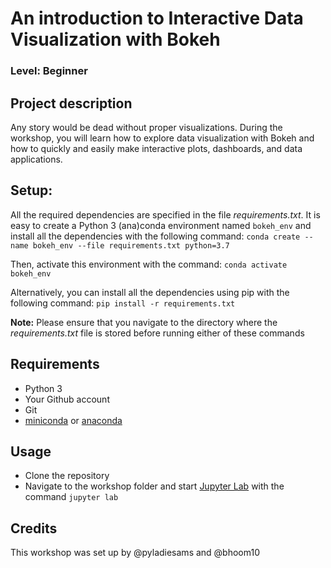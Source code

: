 
# An introduction to  Interactive Data Visualization with Bokeh
### Level: Beginner

## Project description
Any story would be dead without proper visualizations. During the workshop, you will learn how to explore data visualization with Bokeh and how to quickly and easily make interactive plots, dashboards, and data applications.

## Setup:
All the required dependencies are specified in the file *requirements.txt*. 
It is easy to create a Python 3 (ana)conda environment named `bokeh_env` and install all the dependencies with the following command:
```conda create --name bokeh_env --file requirements.txt python=3.7```

Then, activate this environment with the command:
```conda activate bokeh_env```

Alternatively, you can install all the dependencies using pip with the following command:
```pip install -r requirements.txt```

**Note:** Please ensure that you navigate to the directory where the *requirements.txt* file is stored before running either of these commands

## Requirements
* Python 3
* Your Github account
* Git 
* [miniconda](https://docs.conda.io/en/latest/miniconda.html) or [anaconda](https://www.anaconda.com/products/individual)


## Usage
* Clone the repository
* Navigate to the workshop folder and start [Jupyter Lab](https://pypi.org/project/jupyterlab/) with the command `jupyter lab` 

## Credits
This workshop was set up by @pyladiesams and @bhoom10
